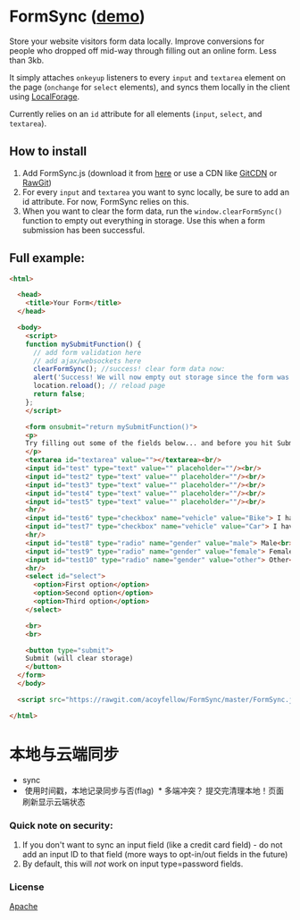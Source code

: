 # FormSync ([demo](https://acoyfellow.github.io/FormSync/ "demo"))

Store your website visitors form data locally. Improve conversions for people who dropped off mid-way through filling out an online form. Less than 3kb.

It simply attaches `onkeyup` listeners to every `input` and `textarea` element on the page (`onchange` for `select` elements), and syncs them locally in the client using [LocalForage](https://github.com/localForage/localForage "LocalForage").

Currently relies on an `id` attribute for all elements (`input`, `select`, and `textarea`).

## How to install
1. Add FormSync.js (download it from [here](https://github.com/acoyfellow/FormSync/blob/master/FormSync.js "here") or use a CDN like [GitCDN](https://gitcdn.xyz/repo/acoyfellow/FormSync/master/FormSync.js "GitCDN") or [RawGit](https://rawgit.com/acoyfellow/FormSync/master/FormSync.js "RawGit"))
2. For every `input` and `textarea` you want to sync locally, be sure to add an id attribute. For now, FormSync relies on this.
3. When you want to clear the form data, run the `window.clearFormSync()` function to empty out everything in storage. Use this when a form submission has been successful.

## Full example:
```html
<html>

  <head>
    <title>Your Form</title>
  </head>

  <body>
    <script>
    function mySubmitFunction() {
      // add form validation here
      // add ajax/websockets here
      clearFormSync(); //success! clear form data now:
      alert('Success! We will now empty out storage since the form was successful.')
      location.reload(); // reload page
      return false;
    };
    </script>

    <form onsubmit="return mySubmitFunction()">
    <p>
    Try filling out some of the fields below... and before you hit Submit, hit refresh or "Run" again.
    </p>
    <textarea id="textarea" value=""></textarea><br/>
    <input id="test" type="text" value="" placeholder=""/><br/>
    <input id="test2" type="text" value="" placeholder=""/><br/>
    <input id="test3" type="text" value="" placeholder=""/><br/>
    <input id="test4" type="text" value="" placeholder=""/><br/>
    <input id="test5" type="text" value="" placeholder=""/><br/>
    <hr/>
    <input id="test6" type="checkbox" name="vehicle" value="Bike"> I have a bike<br/>
    <input id="test7" type="checkbox" name="vehicle" value="Car"> I have a car<br/>
    <hr/>
    <input id="test8" type="radio" name="gender" value="male"> Male<br>
    <input id="test9" type="radio" name="gender" value="female"> Female<br>
    <input id="test10" type="radio" name="gender" value="other"> Other<br>
    <hr/>
    <select id="select">
      <option>First option</option>
      <option>Second option</option>
      <option>Third option</option>
    </select>

    <br>
    <br>

    <button type="submit">
    Submit (will clear storage)
    </button>
  </form>
  </body>

  <script src="https://rawgit.com/acoyfellow/FormSync/master/FormSync.js"></script>

</html>
```


# 本地与云端同步
*  sync
*  使用时间戳，本地记录同步与否(flag) 
  *  多端冲突？ 提交完清理本地！页面刷新显示云端状态 
### Quick note on security:
1. If you don't want to sync an input field (like a credit card field) - do not add an input ID to that field (more ways to opt-in/out fields in the future)
2. By default, this will *not* work on input type=password fields.

### License
[Apache](https://github.com/acoyfellow/FormSync/blob/master/LICENSE "Apache")
